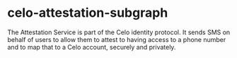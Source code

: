 # celo-attestation-subgraph
The Attestation Service is part of the Celo identity protocol. It sends SMS on behalf of users to allow them to attest to having access to a phone number and to map that to a Celo account, securely and privately. 
